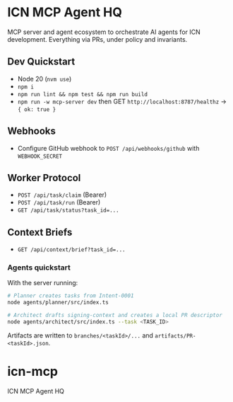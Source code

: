 # ICN MCP Agent HQ

MCP server and agent ecosystem to orchestrate AI agents for ICN development. Everything via PRs, under policy and invariants.

## Dev Quickstart
- Node 20 (`nvm use`)
- `npm i`
- `npm run lint && npm test && npm run build`
- `npm run -w mcp-server dev` then GET `http://localhost:8787/healthz` → `{ ok: true }`

## Webhooks
- Configure GitHub webhook to `POST /api/webhooks/github` with `WEBHOOK_SECRET`

## Worker Protocol
- `POST /api/task/claim` (Bearer)
- `POST /api/task/run` (Bearer)
- `GET /api/task/status?task_id=...`

## Context Briefs
- `GET /api/context/brief?task_id=...`

### Agents quickstart

With the server running:

```bash
# Planner creates tasks from Intent-0001
node agents/planner/src/index.ts

# Architect drafts signing-context and creates a local PR descriptor
node agents/architect/src/index.ts --task <TASK_ID>
```

Artifacts are written to `branches/<taskId>/...` and `artifacts/PR-<taskId>.json`.
# icn-mcp
ICN MCP Agent HQ
